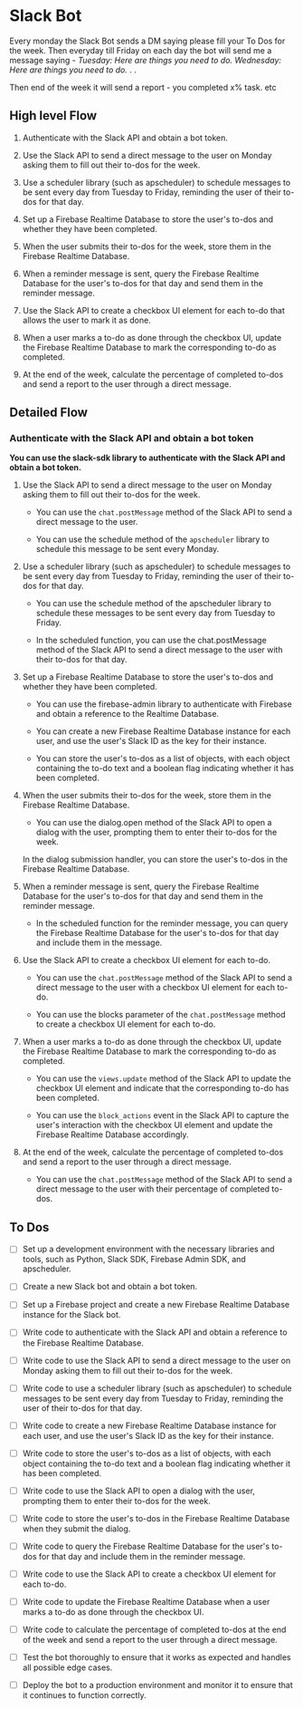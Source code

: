 # Slack Bot

Every monday the Slack Bot sends a DM saying please fill your To Dos for the week. Then everyday till Friday on each day the bot will send me a message saying -
*Tuesday: Here are things you need to do.*
*Wednesday: Here are things you need to do.*
.
.

Then end of the week it will send a report - you completed x% task. etc

## High level Flow

1. Authenticate with the Slack API and obtain a bot token.

2. Use the Slack API to send a direct message to the user on Monday asking them to fill out their to-dos for the week.

3. Use a scheduler library (such as apscheduler) to schedule messages to be sent every day from Tuesday to Friday, reminding the user of their to-dos for that day.

4. Set up a Firebase Realtime Database to store the user's to-dos and whether they have been completed.

5. When the user submits their to-dos for the week, store them in the Firebase Realtime Database.

6. When a reminder message is sent, query the Firebase Realtime Database for the user's to-dos for that day and send them in the reminder message.

7. Use the Slack API to create a checkbox UI element for each to-do that allows the user to mark it as done.

8. When a user marks a to-do as done through the checkbox UI, update the Firebase Realtime Database to mark the corresponding to-do as completed.

9. At the end of the week, calculate the percentage of completed to-dos and send a report to the user through a direct message.

## Detailed Flow

### Authenticate with the Slack API and obtain a bot token

**You can use the slack-sdk library to authenticate with the Slack API and obtain a bot token.**

1. Use the Slack API to send a direct message to the user on Monday asking them to fill out their to-dos for the week.

    - You can use the `chat.postMessage` method of the Slack API to send a direct message to the user.

    - You can use the schedule method of the `apscheduler` library to schedule this message to be sent every Monday.

2. Use a scheduler library (such as apscheduler) to schedule messages to be sent every day from Tuesday to Friday, reminding the user of their to-dos for that day.

    - You can use the schedule method of the apscheduler library to schedule these messages to be sent every day from Tuesday to Friday.

    - In the scheduled function, you can use the chat.postMessage method of the Slack API to send a direct message to the user with their to-dos for that day.

3. Set up a Firebase Realtime Database to store the user's to-dos and whether they have been completed.
    - You can use the firebase-admin library to authenticate with Firebase and obtain a reference to the Realtime Database.

    - You can create a new Firebase Realtime Database instance for each user, and use the user's Slack ID as the key for their instance.

    - You can store the user's to-dos as a list of objects, with each object containing the to-do text and a boolean flag indicating whether it has been completed.

4. When the user submits their to-dos for the week, store them in the Firebase Realtime Database.

    - You can use the dialog.open method of the Slack API to open a dialog with the user, prompting them to enter their to-dos for the week.

     In the dialog submission handler, you can store the user's to-dos in the Firebase Realtime Database.

5. When a reminder message is sent, query the Firebase Realtime Database for the user's to-dos for that day and send them in the reminder message.

    - In the scheduled function for the reminder message, you can query the Firebase Realtime Database for the user's to-dos for that day and include them in the message.

6. Use the Slack API to create a checkbox UI element for each to-do.

    - You can use the `chat.postMessage` method of the Slack API to send a direct message to the user with a checkbox UI element for each to-do.

    - You can use the blocks parameter of the `chat.postMessage` method to create a checkbox UI element for each to-do.

7. When a user marks a to-do as done through the checkbox UI, update the Firebase Realtime Database to mark the corresponding to-do as completed.

    - You can use the `views.update` method of the Slack API to update the checkbox UI element and indicate that the corresponding to-do has been completed.

    - You can use the `block_actions` event in the Slack API to capture the user's interaction with the checkbox UI element and update the Firebase Realtime Database accordingly.

8. At the end of the week, calculate the percentage of completed to-dos and send a report to the user through a direct message.

    - You can use the `chat.postMessage` method of the Slack API to send a direct message to the user with their percentage of completed to-dos.

## To Dos

- [ ] Set up a development environment with the necessary libraries and tools, such as Python, Slack SDK, Firebase Admin SDK, and apscheduler.

- [ ] Create a new Slack bot and obtain a bot token.

- [ ] Set up a Firebase project and create a new Firebase Realtime Database instance for the Slack bot.

- [ ] Write code to authenticate with the Slack API and obtain a reference to the Firebase Realtime Database.

- [ ] Write code to use the Slack API to send a direct message to the user on Monday asking them to fill out their to-dos for the week.

- [ ] Write code to use a scheduler library (such as apscheduler) to schedule messages to be sent every day from Tuesday to Friday, reminding the user of their to-dos for that day.

- [ ] Write code to create a new Firebase Realtime Database instance for each user, and use the user's Slack ID as the key for their instance.

- [ ] Write code to store the user's to-dos as a list of objects, with each object containing the to-do text and a boolean flag indicating whether it has been completed.

- [ ] Write code to use the Slack API to open a dialog with the user, prompting them to enter their to-dos for the week.

- [ ] Write code to store the user's to-dos in the Firebase Realtime Database when they submit the dialog.

- [ ] Write code to query the Firebase Realtime Database for the user's to-dos for that day and include them in the reminder message.

- [ ] Write code to use the Slack API to create a checkbox UI element for each to-do.

- [ ] Write code to update the Firebase Realtime Database when a user marks a to-do as done through the checkbox UI.

- [ ] Write code to calculate the percentage of completed to-dos at the end of the week and send a report to the user through a direct message.

- [ ] Test the bot thoroughly to ensure that it works as expected and handles all possible edge cases.

- [ ] Deploy the bot to a production environment and monitor it to ensure that it continues to function correctly.
